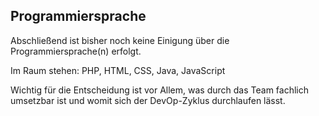 ## **Programmiersprache**
<!-- blank line -->
Abschließend ist bisher noch keine Einigung über die Programmiersprache(n) erfolgt.
<!-- blank line -->
Im Raum stehen: PHP, HTML, CSS, Java, JavaScript
<!-- blank line -->
Wichtig für die Entscheidung ist vor Allem, was durch das Team fachlich umsetzbar ist und womit sich der DevOp-Zyklus durchlaufen lässt.
<!-- blank line -->

